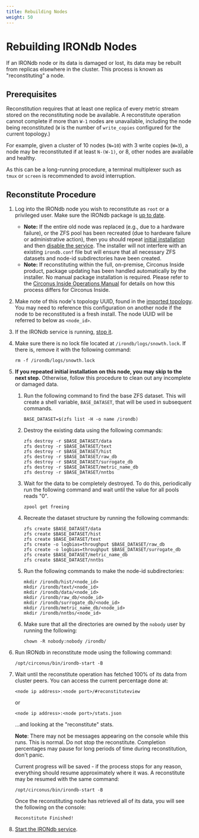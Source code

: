 ```yaml
---
title: Rebuilding Nodes
weight: 50
---
```


# Rebuilding IRONdb Nodes

If an IRONdb node or its data is damaged or lost, its data may be rebuilt
from replicas elsewhere in the cluster. This process is known as
"reconstituting" a node.

## Prerequisites

Reconstitution requires that at least one replica of every metric stream stored
on the reconstituting node be available. A reconstitute operation cannot
complete if more than `W-1` nodes are unavailable, including the node being
reconstituted (`W` is the number of `write_copies` configured for the current
topology.)

For example, given a cluster of 10 nodes (`N=10`) with 3 write copies (`W=3`),
a node may be reconstituted if at least `N-(W-1)`, or 8, other nodes are
available and healthy.

As this can be a long-running procedure, a terminal multiplexer such as `tmux`
or `screen` is recommended to avoid interruption.

## Reconstitute Procedure

1. Log into the IRONdb node you wish to reconstitute as `root` or a privileged
   user. Make sure the IRONdb package is [up to date](/irondb/getting-started/manual-installation/#updating).
   * **Note:** If the entire old node was replaced (e.g., due to a hardware failure), or
     the ZFS pool has been recreated (due to hardware failure or administrative
     action), then you should repeat [initial installation](/irondb/getting-started/manual-installation/#installation-steps)
     and then [disable the service](/irondb/administration/operations/#service-management).
     The installer will not interfere with an existing `irondb.conf` file but
     will ensure that all necessary ZFS datasets and node-id subdirectories
     have been created.
   * **Note:** If reconstituting within the full, on-premise, Circonus Inside
     product, package updating has been handled automatically by the installer. No
     manual package installation is required. Please refer to the
     [Circonus Inside Operations Manual](/circonus/on-premises/reconstituting-a-snowth-node)
     for details on how this process differs for Circonus Inside.
1. Make note of this node's topology UUID, found in the [imported
   topology](/irondb/getting-started/manual-installation/#import-topology). You may need to reference this
   configuration on another node if the node to be reconstituted is a fresh
   install. The node UUID will be referred to below as `<node_id>`.
1. If the IRONdb service is running, [stop it](/irondb/administration/operations/#service-management).
1. Make sure there is no lock file located at `/irondb/logs/snowth.lock`. If
   there is, remove it with the following command:
   ```
   rm -f /irondb/logs/snowth.lock
   ```
1. **If you repeated initial installation on this node, you may skip to the next
   step.** Otherwise, follow this procedure to clean out any incomplete or damaged
   data.
   1. Run the following command to find the base ZFS dataset. This will create a
      shell variable, `BASE_DATASET`, that will be used in subsequent commands.
      ```
      BASE_DATASET=$(zfs list -H -o name /irondb)
      ```
   1. Destroy the existing data using the following commands:
      ```
      zfs destroy -r $BASE_DATASET/data
      zfs destroy -r $BASE_DATASET/text
      zfs destroy -r $BASE_DATASET/hist
      zfs destroy -r $BASE_DATASET/raw_db
      zfs destroy -r $BASE_DATASET/surrogate_db
      zfs destroy -r $BASE_DATASET/metric_name_db
      zfs destroy -r $BASE_DATASET/nntbs
      ```
   1. Wait for the data to be completely destroyed. To do this, periodically run
      the following command and wait until the value for all pools reads "0".
      ```
      zpool get freeing
      ```
   1. Recreate the dataset structure by running the following commands:
      ```
      zfs create $BASE_DATASET/data
      zfs create $BASE_DATASET/hist
      zfs create $BASE_DATASET/text
      zfs create -o logbias=throughput $BASE_DATASET/raw_db
      zfs create -o logbias=throughput $BASE_DATASET/surrogate_db
      zfs create $BASE_DATASET/metric_name_db
      zfs create $BASE_DATASET/nntbs
      ```
   1. Run the following commands to make the node-id subdirectories:
      ```
      mkdir /irondb/hist/<node_id>
      mkdir /irondb/text/<node_id>
      mkdir /irondb/data/<node_id>
      mkdir /irondb/raw_db/<node_id>
      mkdir /irondb/surrogate_db/<node_id>
      mkdir /irondb/metric_name_db/<node_id>
      mkdir /irondb/nntbs/<node_id>
      ```
   1. Make sure that all the directories are owned by the `nobody` user by
      running the following:
      ```
      chown -R nobody:nobody /irondb/
      ```
1. Run IRONdb in reconstitute mode using the following command:
   ```
   /opt/circonus/bin/irondb-start -B
   ```
1. Wait until the reconstitute operation has fetched 100% of its data from
   cluster peers. You can access the current percentage done at:
   ```
   <node ip address>:<node port>/#reconstituteview
   ```
   or
   ```
   <node ip address>:<node port>/stats.json
   ```
   ...and looking at the "reconstitute" stats.

   **Note**: There may not be messages appearing on the console while this runs. This is normal. Do not stop the reconstitute. Completion percentages may pause for long periods of time during reconstitution, don't panic.

   Current progress will be saved - if the process stops for any reason,
   everything should resume approximately where it was. A reconstitute may be
   resumed with the same command:
   ```
   /opt/circonus/bin/irondb-start -B
   ```

   Once the reconstituting node has retrieved all of its data, you will see the
   following on the console:
   ```
   Reconstitute Finished!
   ```

1. [Start the IRONdb service](/irondb/administration/operations/#service-management).
